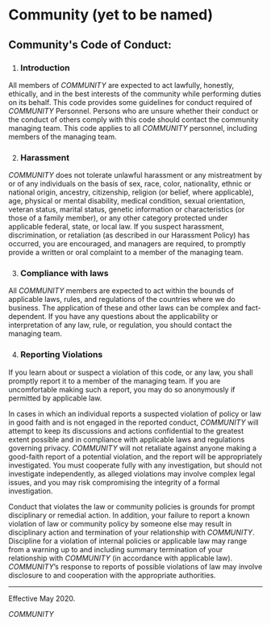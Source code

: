 # Community (yet to be named)

## Community's Code of Conduct:

1. ### Introduction
All members of _COMMUNITY_ are expected to act lawfully, honestly, ethically, and in the best interests of the community while performing duties on its behalf. This code provides some guidelines for conduct required of _COMMUNITY_ Personnel. Persons who are unsure whether their conduct or the conduct of others comply with this code should contact the community managing team. This code applies to all _COMMUNITY_ personnel, including members of the managing team.

2. ### Harassment
_COMMUNITY_ does not tolerate unlawful harassment or any mistreatment by or of any individuals on the basis of sex, race, color, nationality, ethnic or national origin, ancestry, citizenship, religion (or belief, where applicable), age, physical or mental disability, medical condition, sexual orientation, veteran status, marital status, genetic information or characteristics (or those of a family member), or any other category protected under applicable federal, state, or local law. If you suspect harassment, discrimination, or retaliation (as described in our Harassment Policy) has occurred, you are encouraged, and managers are required, to promptly provide a written or oral complaint to a member of the managing team.

3. ### Compliance with laws

All _COMMUNITY_ members are expected to act within the bounds of applicable laws, rules, and regulations of the countries where we do business. The application of these and other laws can be complex and fact-dependent. If you have any questions about the applicability or interpretation of any law, rule, or regulation, you should contact the managing team.

4. ### Reporting Violations

If you learn about or suspect a violation of this code, or any law, you shall promptly report it to a member of the managing team. If you are uncomfortable making such a report, you may do so anonymously if permitted by applicable law.

In cases in which an individual reports a suspected violation of policy or law in good faith and is not engaged in the reported conduct, _COMMUNITY_ will attempt to keep its discussions and actions confidential to the greatest extent possible and in compliance with applicable laws and regulations governing privacy. _COMMUNITY_ will not retaliate against anyone making a good-faith report of a potential violation, and the report will be appropriately investigated. You must cooperate fully with any investigation, but should not investigate independently, as alleged violations may involve complex legal issues, and you may risk compromising the integrity of a formal investigation.

Conduct that violates the law or community policies is grounds for prompt disciplinary or remedial action. In addition, your failure to report a known violation of law or community policy by someone else may result in disciplinary action and termination of your relationship with _COMMUNITY_. Discipline for a violation of internal policies or applicable law may range from a warning up to and including summary termination of your relationship with _COMMUNITY_ (in accordance with applicable law). _COMMUNITY_’s response to reports of possible violations of law may involve disclosure to and cooperation with the appropriate authorities.

<hr>
Effective May 2020.

_COMMUNITY_
